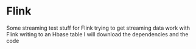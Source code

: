 # Flink
Some streaming test stuff for Flink
trying to get streaming data work with Flink writing to an Hbase table
I will download the dependencies and the code
